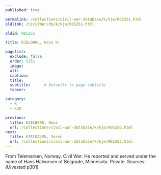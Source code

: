```yaml
---
published: true

permalink: /collections/civil-war-database/k/kje/005251.html
oldlink: /CivilWar/db/k/kje/005251.html

oldid: 005251

title: KJELDAHL, Hans H.

pagelist:
  exclude: false
  order: 5251
  image: 
  alt:
  caption:
  title:
  subtitle:      # Defaults to page subtitle
  teaser:

category: 
  - K 
  - KJE

previous:
  title: KJELBERG, Hans
  url: /collections/civil-war-database/k/kje/005250.html  
next:
  title: KJELDALEN, Soren
  url: /collections/civil-war-database/k/kje/005252.html   
---
```

From Telemarken, Norway. Civil War: He reported and served under the name of Hans Halvorsen of Belgrade, Minnesota. Private. Sources: (Ulvestad p301)